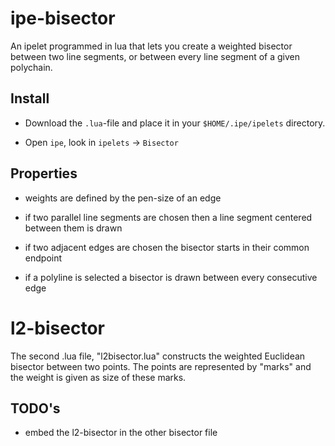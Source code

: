 # ipe-bisector

An ipelet programmed in lua that lets you create a weighted bisector between two line
segments, or between every line segment of a given polychain.

## Install

- Download the `.lua`-file and place it in your `$HOME/.ipe/ipelets` directory.

- Open `ipe`, look in `ipelets` -> `Bisector`

## Properties

- weights are defined by the pen-size of an edge

- if two parallel line segments are chosen then a line segment centered between them is drawn

- if two adjacent edges are chosen the bisector starts in their common endpoint

- if a polyline is selected a bisector is drawn between every consecutive edge

# l2-bisector

The second .lua file, "l2bisector.lua" constructs the weighted Euclidean bisector between
two points. The points are represented by "marks" and the weight is given as size of these marks.

## TODO's

- embed the l2-bisector in the other bisector file

